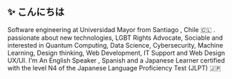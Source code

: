 ## ✨ こんにちは
Software engineering at Universidad Mayor from Santiago , Chile 🇨🇱 .
passionate about new technologies, LGBT Rights Advocate, Sociable and interested in Quantum Computing, Data Science, Cybersecurity, Machine Learning, Design thinking, Web Development, IT Support and Web Design UX/UI.
I'm An English Speaker , Spanish and a Japanese Learner certified with the level N4 of the Japanese Language Proficiency Test (JLPT) 🇯🇵 




